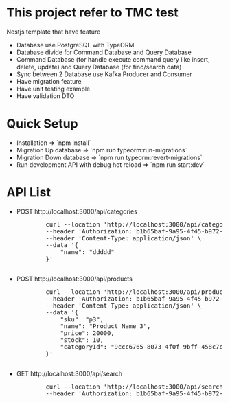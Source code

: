 # This project refer to TMC test
Nestjs template that have feature<br>
<ul>
    <li>Database use PostgreSQL with TypeORM</li>
    <li>Database divide for Command Database and Query Database</li>
    <li>Command Database (for handle execute command query like insert, delete, update) and Query Database (for find/search data)</li>
    <li>Sync between 2 Database use Kafka Producer and Consumer </li>
    <li>Have migration feature</li>
    <li>Have unit testing example</li>
    <li>Have validation DTO</li>
</ul>

# Quick Setup
<ul>
    <li>Installation => `npm install`</li>
    <li>Migration Up database => `npm run typeorm:run-migrations`</li>
    <li>Migration Down database => `npm run typeorm:revert-migrations`</li>
    <li>Run development API with debug hot reload => `npm run start:dev`</li>
</ul>

# API List
<ul>
    <li>POST http://localhost:3000/api/categories<br><pre>
        curl --location 'http://localhost:3000/api/categories' \
        --header 'Authorization: b1b65baf-9a95-4f45-b972-1bed0b29bfd3' \
        --header 'Content-Type: application/json' \
        --data '{
            "name": "ddddd"
        }'
    </pre></li>
    <li>POST http://localhost:3000/api/products<br><pre>
        curl --location 'http://localhost:3000/api/products' \
        --header 'Authorization: b1b65baf-9a95-4f45-b972-1bed0b29bfd3' \
        --header 'Content-Type: application/json' \
        --data '{
            "sku": "p3",
            "name": "Product Name 3",
            "price": 20000,
            "stock": 10,
            "categoryId": "9ccc6765-8073-4f0f-9bff-458c7c2ec739"
        }'
    </pre></li>
    <li>GET http://localhost:3000/api/search<br><pre>
        curl --location 'http://localhost:3000/api/search?sku=p1&sku=2&name=sdfsdfsd&name=ddddd&price.start=1&price.end=10&stock.start=1&stock.end=2&category.id=1f218e3e-c51e-4e69-a1d0-75167e5667e8&category.id=e6b1c151-2b4b-4851-85d2-cb249c3c6aac&category.name=bbdddddd&category.name=hahahahah&page=3&perPage=1' \
        --header 'Authorization: b1b65baf-9a95-4f45-b972-1bed0b29bfd3'
    </pre></li>
</ul>